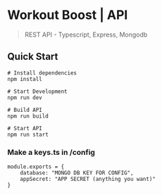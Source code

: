# Workout Boost | API
> REST API - Typescript, Express, Mongodb

## Quick Start
```
# Install dependencies
npm install

# Start Development
npm run dev

# Build API
npm run build

# Start API
npm run start
```
### Make a keys.ts in /config
```
module.exports = {
    database: "MONGO DB KEY FOR CONFIG",
    appSecret: "APP SECRET (anything you want)"
}
```
